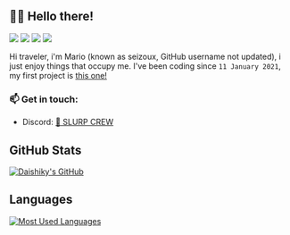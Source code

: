 ## 👋🏻 Hello there!

<p align="left">
  <img src="https://img.shields.io/badge/last%20major%20release-aug.%202021-important" />
  <img src="https://img.shields.io/badge/unminified%20size-6%20feet%206%20inches-informational" />
  <img src="https://img.shields.io/badge/vulnerabilities-high-critical" />
  <img src="https://img.shields.io/badge/code%20quality-A%20for%20effort-success" />
</p>

Hi traveler, i'm Mario (known as seizoux, GitHub username not updated), i just enjoy things that occupy me.
I've been coding since `11 January 2021`, my first project is <a href="https://amibot.gg/">this one!</a>

### 📫 Get in touch:

- Discord: [💃 SLURP CREW](https://discord.gg/slurpcrew)

## GitHub Stats
[![Daishiky's GitHub](https://github-readme-stats.vercel.app/api?username=Daishiky&show_icons=true&theme=radical)](https://github.com/anuraghazra/github-readme-stats)

## Languages
[![Most Used Languages](https://github-readme-stats.vercel.app/api/top-langs/?username=Daishiky&layout=compact)](https://github.com/anuraghazra/github-readme-stats)
